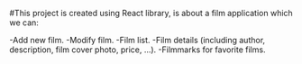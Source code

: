 #This project is created using React library, is about a film application which we can:

-Add new film.
-Modify film.
-Film list.
-Film details (including author, description, film cover photo, price, ...).
-Filmmarks for favorite films.